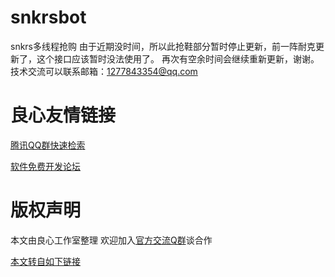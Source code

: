 # snkrsbot
snkrs多线程抢购
由于近期没时间，所以此抢鞋部分暂时停止更新，前一阵耐克更新了，这个接口应该暂时没法使用了。
再次有空余时间会继续重新更新，谢谢。
技术交流可以联系邮箱：1277843354@qq.com



 # 良心友情链接

[腾讯QQ群快速检索](http://u.720life.cn/s/8cf73f7c)

[软件免费开发论坛](http://u.720life.cn/s/bbb01dc0)

# 版权声明 

本文由良心工作室整理 欢迎加入[官方交流Q群](https://u.720life.cn/s/f2316816)谈合作

[本文转自如下链接](http://u.720life.cn/g/2e71d0f0a5c601172267ba20d3a43c6efee85c25fc054eb47210b6cf9b091695a9cf39bff6b74d3aa2ec57a1ed93b5a4269f7f1367bac1f169cffce3235a937f)